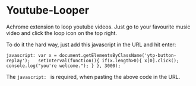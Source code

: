 # Youtube-Looper
Achrome extension to loop youtube videos. Just go to your favourite music video and click the loop icon on the top right. 

To do it the hard way, just add this javascript in the URL and hit enter:

``javascript: var x = document.getElementsByClassName('ytp-button-replay');  
setInterval(function(){
	if(x.length>0){
			x[0].click();
			console.log("you're welcome.");
		}
}, 3000);``

The ``javascript: `` is required, when pasting the above code in the URL.
